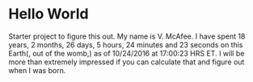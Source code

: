 # Hello World
Starter project to figure this out.
My name is V. McAfee. I have spent 18 years, 2 months, 26 days, 5 hours, 24 minutes and 23 seconds on this Earth(, out of the womb,) as of 10/24/2016 at 17:00:23 HRS ET.
I will be more than extremely impressed if you can calculate that and figure out when I was born.
